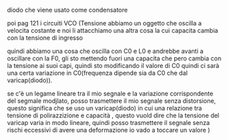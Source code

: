 diodo che viene usato come condensatore

poi pag 121 i circuiti VCO (Tensione 
abbiamo un oggetto che oscilla a velocita costante e noi li attacchiamo una altra cosa la cui capacita cambia con la tensione di ingresso

quindi abbiamo una cosa che oscilla con C0 e L0 e andrebbe avanti a oscillare con la F0, gli sto mettendo fuori una capacita che pero cambia con la tensione ai suoi capi, quindi sto modificando il valore di C0 quindi ci sarà una certa variazione in C0(frequenza dipende sia da C0 che dal varicap(diodo)).

se c'è un legame lineare tra il mio segnale e la variazione corrispondente del segmale modjlato, posso trasmettere il mio segnale senza distorsione, questo significa che se uso un varicap(diodo) in cui una relazione tra tensione di polirazzizione e capacità , questo vuold dire che la tensione del varicap varia in modo lineare, quindi posso trasmettere il segnale senza rischi eccessivi di avere una deformazione
io vado a toccare un valore )